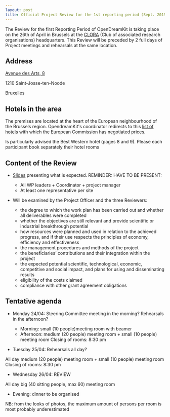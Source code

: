 ```yaml
---
layout: post
title: Official Project Review for the 1st reporting period (Sept. 2015 to Feb. 2017)
---
```


The Review for the first Reporting Period of OpenDreamKit is taking place on the 26th of April in Brussels at the [CLORA](http://www.clora.eu/en/accueil) (Club of associated research organisations) headquarters.
This Review will be preceded by 2 full days of Project meetings and rehearsals at the same location.

## Address

[Avenue des Arts, 8](https://www.google.be/maps/place/Kunstlaan+8,+1210+Sint-Joost-ten-Node/@50.8493378,4.3424626,14.25z/data=!4m5!3m4!1s0x47c3c37d43cc0845:0x5bb9d80283d77220!8m2!3d50.8481962!4d4.3698149)

1210 Saint-Josse-ten-Noode

Bruxelles

## Hotels in the area

The premises are located at the heart of the European neighbourhood of the Brussels region. OpendreamKit's coordinator redirects to this [list of hotels](http://ec.europa.eu/research/participants/data/support/expert/hotel-list_en.pdf) with which the European Commission has negotiated prices.

Is particularly advised the Best Western hotel (pages 8 and 9). Please each participant book separately their hotel rooms

## Content of the Review

- [Slides](http://opendreamkit.org/meetings/2017-01-19-EdinburghSteeringCommittee/Review-presentation/) presenting what is expected.
REMINDER: HAVE TO BE PRESENT: 

  - All WP leaders + Coordinator + project manager
  - At least one representative per site

- Will be examined by the Project Officer and the three Reviewers:
   - the degree to which the work plan has been carried out and whether all deliverables were completed
   - whether the objectives are still relevant and provide scientific or industrial breakthrough potential
   - how resources were planned and used in relation to the achieved progress, and if their use respects the principles of economy, efficiency and effectiveness
   - the management procedures and methods of the project
   - the beneficiaries’ contributions and their integration within the project
   - the expected potential scientific, technological, economic, competitive and social impact, and plans for using and disseminating results
   - eligibility of the costs claimed
   - compliance with other grant agreement obligations


## Tentative agenda

- Monday 24/04: Steering Committee meeting in the morning? Rehearsals in the afternoon?
  - Morning: small (10 people)meeting room with beamer
  - Afternoon: medium (20 people) meeting room + small (10 people) meeting room
Closing of rooms: 8:30 pm


- Tuesday 25/04: Rehearsals all day?

All day medium (20 people) meeting room + small (10 people) meeting room
Closing of rooms: 8:30 pm

- Wednesday 26/04: REVIEW

All day big (40 sitting people, max 60) meeting room
  
   - Evening: dinner to be organised


NB: from the looks of photos, the maximum amount of persons per room is most probably underestimated
